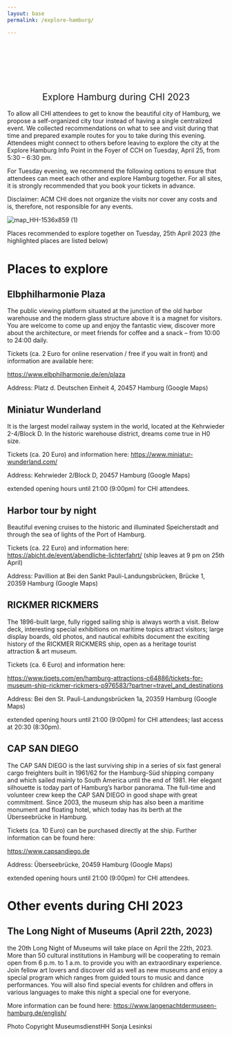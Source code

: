 ```yaml
---
layout: base
permalink: /explore-hamburg/

---
```

<br>
<br>
<br>
<br>
<br>
<h2 style="font-weight: 400; text-align: center"> Explore Hamburg during CHI 2023 </h2>


To allow all CHI attendees to get to know the beautiful city of Hamburg, we propose a self-organized city tour instead of having a single centralized event. We collected recommendations on what to see and visit during that time and prepared example routes for you to take during this evening. Attendees might connect to others before leaving to explore the city at the Explore Hamburg Info Point in the Foyer of CCH on Tuesday, April 25, from 5:30 – 6:30 pm.

For Tuesday evening, we recommend the following options to ensure that attendees can meet each other and explore Hamburg together. For all sites, it is strongly recommended that you book your tickets in advance.

Disclaimer: ACM CHI does not organize the visits nor cover any costs and is, therefore, not responsible for any events.  

![map_HH-1536x859 (1)](https://user-images.githubusercontent.com/111348509/232812307-2ffd068c-21bf-490a-8ec0-92e4fa74d359.jpg)  

Places recommended to explore together on Tuesday, 25th April 2023 (the highlighted places are listed below)  


# Places to explore
## Elbphilharmonie Plaza

The public viewing platform situated at the junction of the old harbor warehouse and the modern glass structure above it is a magnet for visitors. You are welcome to come up and enjoy the fantastic view, discover more about the architecture, or meet friends for coffee and a snack – from 10:00 to 24:00 daily.

Tickets (ca. 2 Euro for online reservation / free if you wait in front) and information are available here:

https://www.elbphilharmonie.de/en/plaza

Address: Platz d. Deutschen Einheit 4, 20457 Hamburg (Google Maps)


## Miniatur Wunderland

It is the largest model railway system in the world, located at the Kehrwieder 2-4/Block D. In the historic warehouse district, dreams come true in H0 size.

Tickets (ca. 20 Euro) and information here: https://www.miniatur-wunderland.com/

Address: Kehrwieder 2/Block D, 20457 Hamburg (Google Maps)

extended opening hours until 21:00 (9:00pm) for CHI attendees.

## Harbor tour by night

Beautiful evening cruises to the historic and illuminated Speicherstadt and through the sea of lights of the Port of Hamburg.

Tickets (ca. 22 Euro) and information here: https://abicht.de/event/abendliche-lichterfahrt/ (ship leaves at 9 pm on 25th April)

Address: Pavillion at Bei den Sankt Pauli-Landungsbrücken, Brücke 1, 20359 Hamburg (Google Maps)

## RICKMER RICKMERS

The 1896-built large, fully rigged sailing ship is always worth a visit. Below deck, interesting special exhibitions on maritime topics attract visitors; large display boards, old photos, and nautical exhibits document the exciting history of the RICKMER RICKMERS ship, open as a heritage tourist attraction & art museum.

Tickets (ca. 6 Euro) and information here:

https://www.tiqets.com/en/hamburg-attractions-c64886/tickets-for-museum-ship-rickmer-rickmers-p976583/?partner=travel_and_destinations

Address: Bei den St. Pauli-Landungsbrücken 1a, 20359 Hamburg (Google Maps)

extended opening hours until 21:00 (9:00pm) for CHI attendees; last access at 20:30 (8:30pm).

## CAP SAN DIEGO
The CAP SAN DIEGO is the last surviving ship in a series of six fast general cargo freighters built in 1961/62 for the Hamburg-Süd shipping company and which sailed mainly to South America until the end of 1981. Her elegant silhouette is today part of Hamburg’s harbor panorama. The full-time and volunteer crew keep the CAP SAN DIEGO in good shape with great commitment. Since 2003, the museum ship has also been a maritime monument and floating hotel, which today has its berth at the Überseebrücke in Hamburg.

Tickets (ca. 10 Euro) can be purchased directly at the ship. Further information can be found here:

https://www.capsandiego.de

Address: Überseebrücke, 20459 Hamburg (Google Maps)

extended opening hours until 21:00 (9:00pm) for CHI attendees.

# Other events during CHI 2023

## The Long Night of Museums (April 22th, 2023)

the 20th Long Night of Museums will take place on April the 22th, 2023. More than 50 cultural institutions in Hamburg will be cooperating to remain open from 6 p.m. to 1 a.m. to provide you with an extraordinary experience. Join fellow art lovers and discover old as well as new museums and enjoy a special program which ranges from guided tours to music and dance performances. You will also find special events for children and offers in various languages to make this night a special one for everyone.

More information can be found here: https://www.langenachtdermuseen-hamburg.de/english/

Photo Copyright MuseumsdienstHH Sonja Lesinksi


